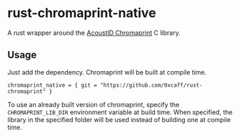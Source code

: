 # rust-chromaprint-native

A rust wrapper around the [AcoustID Chromaprint][chromaprint] C library.

## Usage

Just add the dependency. Chromaprint will be built at compile time.

    chromaprint_native = { git = "https://github.com/0xcaff/rust-chromaprint" }

To use an already built version of chromaprint, specify the
`CHROMAPRINT_LIB_DIR` environment variable at build time. When specified, the
library in the specified folder will be used instead of building one at
compile time.

[chromaprint]: https://acoustid.org/chromaprint
